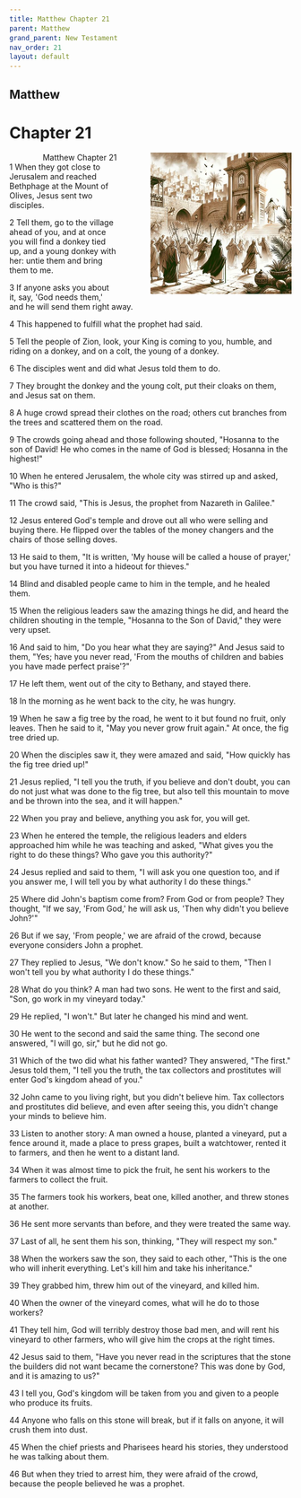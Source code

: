 ```yaml
---
title: Matthew Chapter 21
parent: Matthew
grand_parent: New Testament
nav_order: 21
layout: default
---
```


## Matthew

# Chapter 21

<div style="clear: both; text-align: right;">
    <img src="/assets/Image/Matthew/500/21.jpg" alt="Matthew Chapter 21" class="chapter-image" style="max-width: 50%; height: auto; float: right; margin: 0 0 10px 10px; padding-left: 10%;">
    <figcaption style="font-size: 14px;">Matthew Chapter 21</figcaption>
</div>
1 When they got close to Jerusalem and reached Bethphage at the Mount of Olives, Jesus sent two disciples.

2 Tell them, go to the village ahead of you, and at once you will find a donkey tied up, and a young donkey with her: untie them and bring them to me.

3 If anyone asks you about it, say, 'God needs them,' and he will send them right away.

4 This happened to fulfill what the prophet had said.

5 Tell the people of Zion, look, your King is coming to you, humble, and riding on a donkey, and on a colt, the young of a donkey.

6 The disciples went and did what Jesus told them to do.

7 They brought the donkey and the young colt, put their cloaks on them, and Jesus sat on them.

8 A huge crowd spread their clothes on the road; others cut branches from the trees and scattered them on the road.

9 The crowds going ahead and those following shouted, "Hosanna to the son of David! He who comes in the name of God is blessed; Hosanna in the highest!"

10 When he entered Jerusalem, the whole city was stirred up and asked, "Who is this?"

11 The crowd said, "This is Jesus, the prophet from Nazareth in Galilee."

12 Jesus entered God's temple and drove out all who were selling and buying there. He flipped over the tables of the money changers and the chairs of those selling doves.

13 He said to them, "It is written, 'My house will be called a house of prayer,' but you have turned it into a hideout for thieves."

14 Blind and disabled people came to him in the temple, and he healed them.

15 When the religious leaders saw the amazing things he did, and heard the children shouting in the temple, "Hosanna to the Son of David," they were very upset.

16 And said to him, "Do you hear what they are saying?" And Jesus said to them, "Yes; have you never read, 'From the mouths of children and babies you have made perfect praise'?"

17 He left them, went out of the city to Bethany, and stayed there.

18 In the morning as he went back to the city, he was hungry.

19 When he saw a fig tree by the road, he went to it but found no fruit, only leaves. Then he said to it, "May you never grow fruit again." At once, the fig tree dried up.

20 When the disciples saw it, they were amazed and said, "How quickly has the fig tree dried up!"

21 Jesus replied, "I tell you the truth, if you believe and don't doubt, you can do not just what was done to the fig tree, but also tell this mountain to move and be thrown into the sea, and it will happen."

22 When you pray and believe, anything you ask for, you will get.

23 When he entered the temple, the religious leaders and elders approached him while he was teaching and asked, "What gives you the right to do these things? Who gave you this authority?"

24 Jesus replied and said to them, "I will ask you one question too, and if you answer me, I will tell you by what authority I do these things."

25 Where did John's baptism come from? From God or from people? They thought, "If we say, 'From God,' he will ask us, 'Then why didn't you believe John?'"

26 But if we say, 'From people,' we are afraid of the crowd, because everyone considers John a prophet.

27 They replied to Jesus, "We don't know." So he said to them, "Then I won't tell you by what authority I do these things."

28 What do you think? A man had two sons. He went to the first and said, "Son, go work in my vineyard today."

29 He replied, "I won't." But later he changed his mind and went.

30 He went to the second and said the same thing. The second one answered, "I will go, sir," but he did not go.

31 Which of the two did what his father wanted? They answered, "The first." Jesus told them, "I tell you the truth, the tax collectors and prostitutes will enter God's kingdom ahead of you."

32 John came to you living right, but you didn't believe him. Tax collectors and prostitutes did believe, and even after seeing this, you didn't change your minds to believe him.

33 Listen to another story: A man owned a house, planted a vineyard, put a fence around it, made a place to press grapes, built a watchtower, rented it to farmers, and then he went to a distant land.

34 When it was almost time to pick the fruit, he sent his workers to the farmers to collect the fruit.

35 The farmers took his workers, beat one, killed another, and threw stones at another.

36 He sent more servants than before, and they were treated the same way.

37 Last of all, he sent them his son, thinking, "They will respect my son."

38 When the workers saw the son, they said to each other, "This is the one who will inherit everything. Let's kill him and take his inheritance."

39 They grabbed him, threw him out of the vineyard, and killed him.

40 When the owner of the vineyard comes, what will he do to those workers?

41 They tell him, God will terribly destroy those bad men, and will rent his vineyard to other farmers, who will give him the crops at the right times.

42 Jesus said to them, "Have you never read in the scriptures that the stone the builders did not want became the cornerstone? This was done by God, and it is amazing to us?"

43 I tell you, God's kingdom will be taken from you and given to a people who produce its fruits.

44 Anyone who falls on this stone will break, but if it falls on anyone, it will crush them into dust.

45 When the chief priests and Pharisees heard his stories, they understood he was talking about them.

46 But when they tried to arrest him, they were afraid of the crowd, because the people believed he was a prophet.


